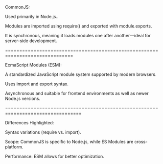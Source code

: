 CommonJS:

Used primarily in Node.js..

Modules are imported using require() and exported with module.exports.

It is synchronous, meaning it loads modules one after another—ideal for server-side development.

==============================================================================

EcmaScript Modules (ESM):

A standardized JavaScript module system supported by modern browsers.

Uses import and export syntax.

Asynchronous and suitable for frontend environments as well as newer Node.js versions.

=================================================================================

Differences Highlighted:

Syntax variations (require vs. import).

Scope: CommonJS is specific to Node.js, while ES Modules are cross-platform.

Performance: ESM allows for better optimization.

